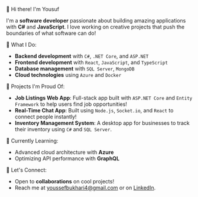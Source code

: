 👋 Hi there! I'm Yousuf

I'm a **software developer** passionate about building amazing applications with **C#** and **JavaScript**. I love working on creative projects that push the boundaries of what software can do!

🔧 What I Do:
- **Backend development** with `C#`, `.NET Core`, and `ASP.NET`
- **Frontend development** with `React`, `JavaScript`, and `TypeScript`
- **Database management** with `SQL Server`, `MongoDB`
- **Cloud technologies** using `Azure` and `Docker`

🚀 Projects I'm Proud Of:
- **Job Listings Web App**: Full-stack app built with `ASP.NET Core` and `Entity Framework` to help users find job opportunities!  
- **Real-Time Chat App**: Built using `Node.js`, `Socket.io`, and `React` to connect people instantly!  
- **Inventory Management System**: A desktop app for businesses to track their inventory using `C#` and `SQL Server`.

🌱 Currently Learning:
- Advanced cloud architecture with **Azure**
- Optimizing API performance with **GraphQL**

💬 Let's Connect:
- Open to **collaborations** on cool projects!
- Reach me at [youssefbukhari4@gmail.com](mailto:youssefbukhari4@gmail.com) or on [LinkedIn](your-linkedin-profile).
